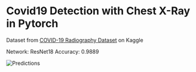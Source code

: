 # Covid19 Detection with Chest X-Ray in Pytorch

Dataset from [COVID-19 Radiography Dataset](https://www.kaggle.com/tawsifurrahman/covid19-radiography-database) on Kaggle

Network: ResNet18
Accuracy: 0.9889

![Predictions](fig/predictions.png)
